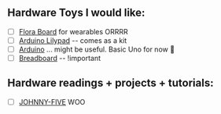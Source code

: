 ## Hardware Toys I would like:

- [ ] [Flora Board](https://www.adafruit.com/products/1405) for wearables 
ORRRR
- [ ] [Arduino Lilypad](https://www.sparkfun.com/products/11201) -- comes as a kit
- [ ] [Arduino](https://www.arduino.cc/en/Main/ArduinoBoardUno) ... might be useful. Basic Uno for now :information_desk_person:
- [ ] [Breadboard](https://www.sparkfun.com/products/12002) -- !important

## Hardware readings + projects + tutorials:

- [ ] [JOHNNY-FIVE](http://johnny-five.io/) WOO
